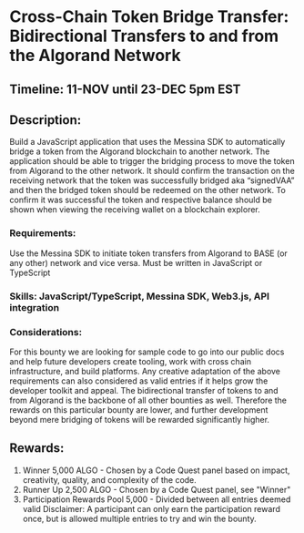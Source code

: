 # Cross-Chain Token Bridge Transfer: Bidirectional Transfers to and from the Algorand Network

## Timeline: 11-NOV until 23-DEC 5pm EST

## Description: 
Build a JavaScript application that uses the Messina SDK to automatically bridge a token from the Algorand blockchain to another network. The application should be able to trigger the bridging process to move the token from Algorand to the other network. It should confirm the transaction on the receiving network that the token was successfully bridged aka “signedVAA” and then the bridged token should be redeemed on the other network. To confirm it was successful the token and respective balance should be shown when viewing the receiving wallet on a blockchain explorer.

### Requirements:
Use the Messina SDK to initiate token transfers from Algorand to BASE (or any other) network and vice versa.
Must be written in JavaScript or TypeScript

### Skills: JavaScript/TypeScript, Messina SDK, Web3.js, API integration

### Considerations:
For this bounty we are looking for sample code to go into our public docs and help future developers create tooling, work with cross chain infrastructure, and build platforms. Any creative adaptation of the above requirements can also considered as valid entries if it helps grow the developer toolkit and appeal. The bidirectional transfer of tokens to and from Algorand is the backbone of all other bounties as well. Therefore the rewards on this particular bounty are lower, and further development beyond mere bridging of tokens will be rewarded significantly higher.

## Rewards:
1. Winner 5,000 ALGO - Chosen by a Code Quest panel based on impact, creativity, quality, and complexity of the code.
2. Runner Up 2,500 ALGO - Chosen by a Code Quest panel, see "Winner"
3. Participation Rewards Pool 5,000 - Divided between all entries deemed valid
Disclaimer: A participant can only earn the participation reward once, but is allowed multiple entries to try and win the bounty.
